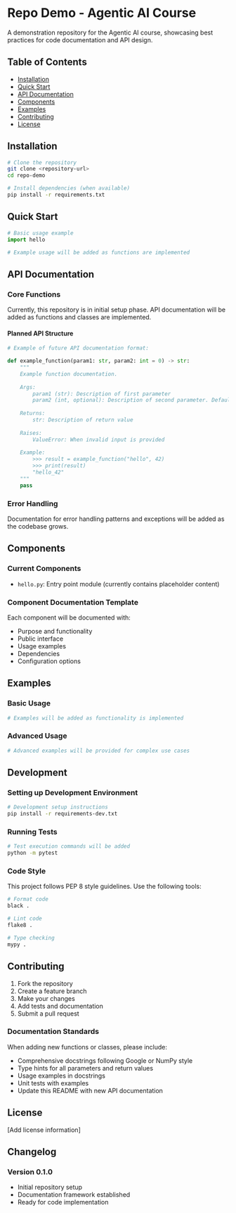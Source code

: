 # Repo Demo - Agentic AI Course

A demonstration repository for the Agentic AI course, showcasing best practices for code documentation and API design.

## Table of Contents

- [Installation](#installation)
- [Quick Start](#quick-start)
- [API Documentation](#api-documentation)
- [Components](#components)
- [Examples](#examples)
- [Contributing](#contributing)
- [License](#license)

## Installation

```bash
# Clone the repository
git clone <repository-url>
cd repo-demo

# Install dependencies (when available)
pip install -r requirements.txt
```

## Quick Start

```python
# Basic usage example
import hello

# Example usage will be added as functions are implemented
```

## API Documentation

### Core Functions

Currently, this repository is in initial setup phase. API documentation will be added as functions and classes are implemented.

#### Planned API Structure

```python
# Example of future API documentation format:

def example_function(param1: str, param2: int = 0) -> str:
    """
    Example function documentation.
    
    Args:
        param1 (str): Description of first parameter
        param2 (int, optional): Description of second parameter. Defaults to 0.
    
    Returns:
        str: Description of return value
    
    Raises:
        ValueError: When invalid input is provided
    
    Example:
        >>> result = example_function("hello", 42)
        >>> print(result)
        "hello_42"
    """
    pass
```

### Error Handling

Documentation for error handling patterns and exceptions will be added as the codebase grows.

## Components

### Current Components

- `hello.py`: Entry point module (currently contains placeholder content)

### Component Documentation Template

Each component will be documented with:
- Purpose and functionality
- Public interface
- Usage examples
- Dependencies
- Configuration options

## Examples

### Basic Usage

```python
# Examples will be added as functionality is implemented
```

### Advanced Usage

```python
# Advanced examples will be provided for complex use cases
```

## Development

### Setting up Development Environment

```bash
# Development setup instructions
pip install -r requirements-dev.txt
```

### Running Tests

```bash
# Test execution commands will be added
python -m pytest
```

### Code Style

This project follows PEP 8 style guidelines. Use the following tools:

```bash
# Format code
black .

# Lint code  
flake8 .

# Type checking
mypy .
```

## Contributing

1. Fork the repository
2. Create a feature branch
3. Make your changes
4. Add tests and documentation
5. Submit a pull request

### Documentation Standards

When adding new functions or classes, please include:

- Comprehensive docstrings following Google or NumPy style
- Type hints for all parameters and return values
- Usage examples in docstrings
- Unit tests with examples
- Update this README with new API documentation

## License

[Add license information]

## Changelog

### Version 0.1.0
- Initial repository setup
- Documentation framework established
- Ready for code implementation
